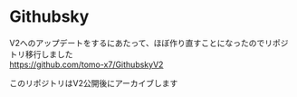 # Githubsky
V2へのアップデートをするにあたって、ほぼ作り直すことになったのでリポジトリ移行しました  
https://github.com/tomo-x7/GithubskyV2  

このリポジトリはV2公開後にアーカイブします
